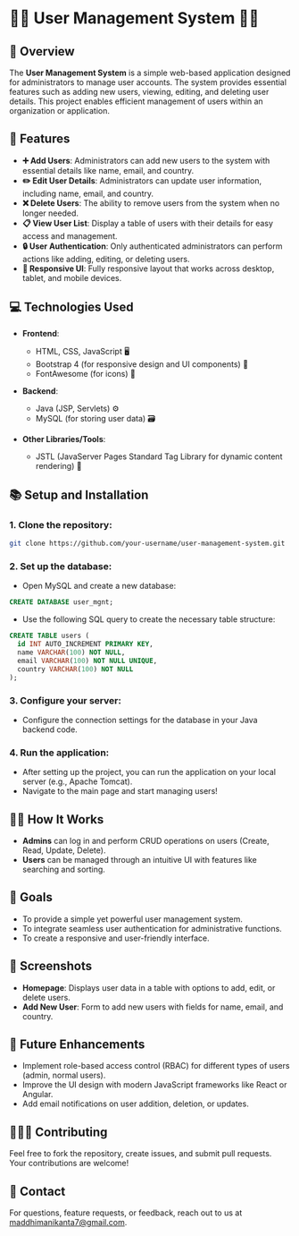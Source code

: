 # 🧑‍💻 **User Management System** 👩‍💻

## 📜 Overview
The **User Management System** is a simple web-based application designed for administrators to manage user accounts. The system provides essential features such as adding new users, viewing, editing, and deleting user details. This project enables efficient management of users within an organization or application.

## 🚀 Features
- **➕ Add Users**: Administrators can add new users to the system with essential details like name, email, and country.
- **✏️ Edit User Details**: Administrators can update user information, including name, email, and country.
- **❌ Delete Users**: The ability to remove users from the system when no longer needed.
- **📋 View User List**: Display a table of users with their details for easy access and management.
- **🔒 User Authentication**: Only authenticated administrators can perform actions like adding, editing, or deleting users.
- **📱 Responsive UI**: Fully responsive layout that works across desktop, tablet, and mobile devices.

## 💻 Technologies Used
- **Frontend**:
  - HTML, CSS, JavaScript 🖥️
  - Bootstrap 4 (for responsive design and UI components) 📱
  - FontAwesome (for icons) 🎨
  
- **Backend**:
  - Java (JSP, Servlets) ⚙️
  - MySQL (for storing user data) 🗃️
  
- **Other Libraries/Tools**:
  - JSTL (JavaServer Pages Standard Tag Library for dynamic content rendering) 🔧

## 📚 Setup and Installation

### 1. Clone the repository:
```bash
git clone https://github.com/your-username/user-management-system.git
```

### 2. Set up the database:
- Open MySQL and create a new database:
```sql
CREATE DATABASE user_mgnt;
```

- Use the following SQL query to create the necessary table structure:
```sql
CREATE TABLE users (
  id INT AUTO_INCREMENT PRIMARY KEY,
  name VARCHAR(100) NOT NULL,
  email VARCHAR(100) NOT NULL UNIQUE,
  country VARCHAR(100) NOT NULL
);
```

### 3. Configure your server:
- Configure the connection settings for the database in your Java backend code.
  
### 4. Run the application:
- After setting up the project, you can run the application on your local server (e.g., Apache Tomcat).
- Navigate to the main page and start managing users!

## 🧑‍💼 How It Works
- **Admins** can log in and perform CRUD operations on users (Create, Read, Update, Delete).
- **Users** can be managed through an intuitive UI with features like searching and sorting.

## 🎯 Goals
- To provide a simple yet powerful user management system.
- To integrate seamless user authentication for administrative functions.
- To create a responsive and user-friendly interface.

## 📸 Screenshots
- **Homepage**: Displays user data in a table with options to add, edit, or delete users.
- **Add New User**: Form to add new users with fields for name, email, and country.
  
## 🔑 Future Enhancements
- Implement role-based access control (RBAC) for different types of users (admin, normal users).
- Improve the UI design with modern JavaScript frameworks like React or Angular.
- Add email notifications on user addition, deletion, or updates.

## 🧑‍🤝‍🧑 Contributing
Feel free to fork the repository, create issues, and submit pull requests. Your contributions are welcome!

## 💬 Contact
For questions, feature requests, or feedback, reach out to us at [maddhimanikanta7@gmail.com](mailto:maddhimanikanta7@gmail.com).
